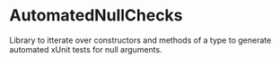 # AutomatedNullChecks
Library to itterate over constructors and methods of a type to generate automated xUnit tests for null arguments.
